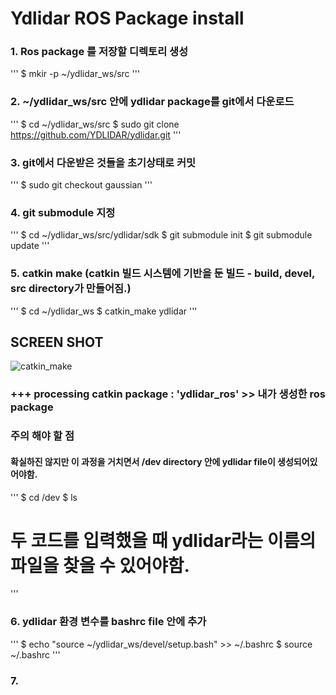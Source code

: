 # **Ydlidar ROS Package install**

### 1. Ros package 를 저장할 디렉토리 생성
'''
$ mkir -p ~/ydlidar_ws/src
'''

### 2. ~/ydlidar_ws/src 안에 ydlidar package를 git에서 다운로드
'''
$ cd ~/ydlidar_ws/src
$ sudo git clone https://github.com/YDLIDAR/ydlidar.git
'''

### 3. git에서 다운받은 것들을 초기상태로 커밋
'''
$ sudo git checkout gaussian
'''

### 4. git submodule 지정
'''
$ cd ~/ydlidar_ws/src/ydlidar/sdk
$ git submodule init
$ git submodule update
'''

### 5. catkin make (catkin 빌드 시스템에 기반을 둔 빌드 - build, devel, src directory가 만들어짐.)
'''
$ cd ~/ydlidar_ws
$ catkin_make ydlidar
'''
## SCREEN SHOT
![catkin_make](./home/pirl/Slam/catkin_make.png)
### +++ processing catkin package : 'ydlidar_ros' >> 내가 생성한 ros package

### **주의 해야 할 점**
#### 확실하진 않지만 이 과정을 거치면서 /dev directory 안에 ydlidar file이 생성되어있어야함.
'''
$ cd /dev
$ ls

# 두 코드를 입력했을 때 ydlidar라는 이름의 파일을 찾을 수 있어야함.
'''

### 6. ydlidar 환경 변수를 bashrc file 안에 추가
'''
$ echo "source ~/ydlidar_ws/devel/setup.bash" >> ~/.bashrc
$ source ~/.bashrc
'''

### 7. 
